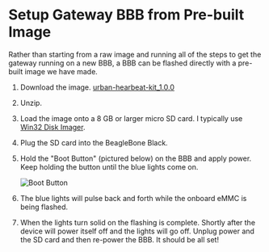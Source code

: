 Setup Gateway BBB from Pre-built Image
=====================================

Rather than starting from a raw image and running all of the
steps to get the gateway running on a new BBB, a BBB can be flashed
directly with a pre-built image we have made.

1. Download the image.
    [urban-hearbeat-kit_1.0.0](http://nuclear.eecs.umich.edu/public/urban-heartbeat-kit_1.0.0.zip)

2. Unzip.

3. Load the image onto a 8 GB or larger micro SD card. I typically use
[Win32 Disk Imager](http://sourceforge.net/projects/win32diskimager/).

4. Plug the SD card into the BeagleBone Black.

5. Hold the "Boot Button" (pictured below) on the BBB
and apply power. Keep holding the button until the blue
lights come on.

    ![Boot Button](https://learn.adafruit.com/system/assets/assets/000/008/680/medium800/beaglebone_BeagleBoneBlack.jpeg?1396870310)

6. The blue lights will pulse back and forth while the onboard
eMMC is being flashed.

7. When the lights turn solid on the flashing is complete. Shortly
after the device will power itself off and the lights will go off.
Unplug power and the SD card and then re-power the BBB. It should
be all set!
